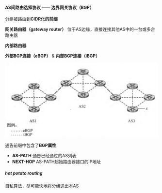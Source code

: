 #### AS间路由选择协议 —— 边界网关协议（BGP）

分组被路由到**CIDR化的前缀**

**网关路由器（gateway router）** 位于AS边缘，直接连接其他AS中的一台或多台路由器

**内部路由器**

**外部BGP连接（eBGP）** & **内部BGP连接（iBGP）**

![](image_1.08df28a9.png)

通告前缀中包含了**BGP属性**

- **AS-PATH** 通告已经通过的AS列表
- **NEXT-HOP** AS-PATH起始路由器接口的IP地址



##### hot potato routing

自私算法，尽可能快地将分组送出本AS

